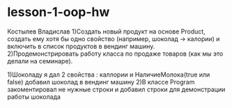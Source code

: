 # lesson-1-oop-hw
Костылев Владислав
1)Создать новый продукт на основе Product, создать ему хотя бы одно свойство (например, шоколад -> калории) и включить в список продуктов в вендинг машину.
2)Продемонстрировать работу класса по продаже товаров (как мы это делали на семинаре).

1)Шоколаду я дал 2 свойства : каллории и НаличиеМолока(true или false)
добавил шоколад в вендинг машину
2)В классе Program закоментировал не нужные строки и добавил строки для демонстрации работы шоколада
